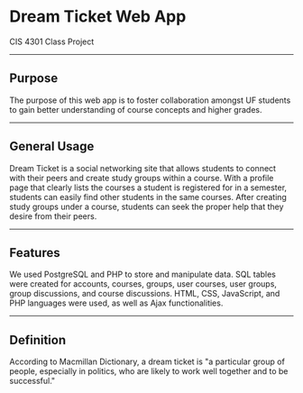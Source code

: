 # Dream Ticket Web App

CIS 4301 Class Project

-------
Purpose
-------

The purpose of this web app is to foster collaboration amongst UF students to gain better understanding of course concepts and higher grades.

-------------
General Usage
-------------

Dream Ticket is a social networking site that allows students to connect with their peers and create study groups within a course. With a profile page that clearly lists the courses a student is registered for in a semester, students can easily find other students in the same courses. After creating study groups under a course, students can seek the proper help that they desire from their peers.

--------
Features
--------

We used PostgreSQL and PHP to store and manipulate data. SQL tables were created for accounts, courses, groups, user courses, user groups, group discussions, and course discussions. HTML, CSS, JavaScript, and PHP languages were used, as well as Ajax functionalities.

----------
Definition
----------

According to Macmillan Dictionary, a dream ticket is "a particular group of people, especially in politics, who are likely to work well together and to be successful."

